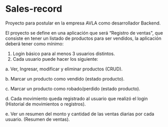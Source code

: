 # Sales-record
Proyecto para postular en la empresa AVLA como desarrollador Backend.

El proyecto se define en una aplicación que será “Registro de ventas", que consiste en tener un listado de productos para ser vendidos, la aplicación deberá tener como mínimo:

1. Login básico para al menos 3 usuarios distintos. 
2. Cada usuario puede hacer los siguiente:

a. Ver, Ingresar, modificar y eliminar productos (CRUD).

b. Marcar un producto como vendido (estado producto).
  
c. Marcar un producto como robado/perdido (estado producto).
  
d. Cada movimiento queda registrado al usuario que realizó el login (Historial de movimientos o registros).
  
e. Ver un resumen del monto y cantidad de las ventas diarias por cada usuario. (Resumen de ventas).
